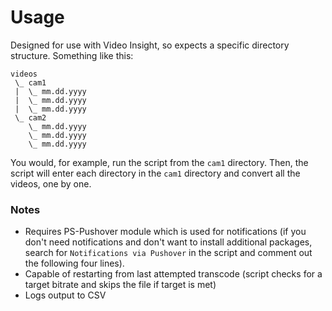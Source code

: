 # Usage

Designed for use with Video Insight, so expects a specific directory structure. Something like this:

```
videos
 \_ cam1
 |  \_ mm.dd.yyyy
 |  \_ mm.dd.yyyy
 |  \_ mm.dd.yyyy
 \_ cam2     
    \_ mm.dd.yyyy
    \_ mm.dd.yyyy
    \_ mm.dd.yyyy
```

You would, for example, run the script from the `cam1` directory. Then, the script will enter each directory in the `cam1` directory and convert all the videos, one by one.

### Notes
- Requires PS-Pushover module which is used for notifications (if you don't need notifications and don't want to install additional packages, search for `Notifications via Pushover` in the script and comment out the following four lines).
- Capable of restarting from last attempted transcode (script checks for a target bitrate and skips the file if target is met)
- Logs output to CSV
